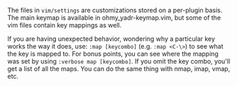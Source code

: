 The files in `vim/settings` are customizations stored on a per-plugin
basis. The main keymap is available in ohmy_yadr-keymap.vim, but some of the vim
files contain key mappings as well.

If you are having unexpected behavior, wondering why a particular key works the way it does,
use: `:map [keycombo]` (e.g. `:map <C-\>`) to see what the key is mapped to. For bonus points, you can see where the mapping was set by using `:verbose map [keycombo]`.
If you omit the key combo, you'll get a list of all the maps. You can do the same thing with nmap, imap, vmap, etc.
